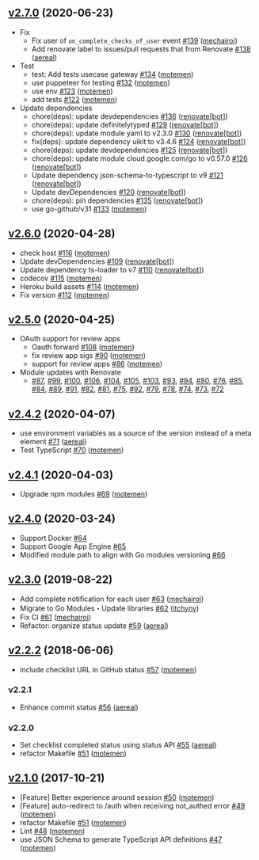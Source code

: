 ## [v2.7.0](https://github.com/motemen/prchecklist/compare/v2.6.0...v2.7.0) (2020-06-23)

* Fix
  * Fix user of `on_complete_checks_of_user` event [#139](https://github.com/motemen/prchecklist/pull/139) ([mechairoi](https://github.com/mechairoi))
  * Add renovate label to issues/pull requests that from Renovate [#138](https://github.com/motemen/prchecklist/pull/138) ([aereal](https://github.com/aereal))
* Test
  * test: Add tests usecase gateway [#134](https://github.com/motemen/prchecklist/pull/134) ([motemen](https://github.com/motemen))
  * use puppeteer for testing [#132](https://github.com/motemen/prchecklist/pull/132) ([motemen](https://github.com/motemen))
  * use env [#123](https://github.com/motemen/prchecklist/pull/123) ([motemen](https://github.com/motemen))
  * add tests [#122](https://github.com/motemen/prchecklist/pull/122) ([motemen](https://github.com/motemen))
* Update dependencies
  * chore(deps): update devdependencies [#136](https://github.com/motemen/prchecklist/pull/136) ([renovate[bot]](https://github.com/apps/renovate))
  * chore(deps): update definitelytyped [#129](https://github.com/motemen/prchecklist/pull/129) ([renovate[bot]](https://github.com/apps/renovate))
  * chore(deps): update module yaml to v2.3.0 [#130](https://github.com/motemen/prchecklist/pull/130) ([renovate[bot]](https://github.com/apps/renovate))
  * fix(deps): update dependency uikit to v3.4.6 [#124](https://github.com/motemen/prchecklist/pull/124) ([renovate[bot]](https://github.com/apps/renovate))
  * chore(deps): update devdependencies [#125](https://github.com/motemen/prchecklist/pull/125) ([renovate[bot]](https://github.com/apps/renovate))
  * chore(deps): update module cloud.google.com/go to v0.57.0 [#126](https://github.com/motemen/prchecklist/pull/126) ([renovate[bot]](https://github.com/apps/renovate))
  * Update dependency json-schema-to-typescript to v9 [#121](https://github.com/motemen/prchecklist/pull/121) ([renovate[bot]](https://github.com/apps/renovate))
  * Update devDependencies [#120](https://github.com/motemen/prchecklist/pull/120) ([renovate[bot]](https://github.com/apps/renovate))
  * chore(deps): pin dependencies [#135](https://github.com/motemen/prchecklist/pull/135) ([renovate[bot]](https://github.com/apps/renovate))
  * use go-github/v31 [#133](https://github.com/motemen/prchecklist/pull/133) ([motemen](https://github.com/motemen))

## [v2.6.0](https://github.com/motemen/prchecklist/compare/v2.5.0...v2.6.0) (2020-04-28)

* check host [#116](https://github.com/motemen/prchecklist/pull/116) ([motemen](https://github.com/motemen))
* Update devDependencies [#109](https://github.com/motemen/prchecklist/pull/109) ([renovate[bot]](https://github.com/apps/renovate))
* Update dependency ts-loader to v7 [#110](https://github.com/motemen/prchecklist/pull/110) ([renovate[bot]](https://github.com/apps/renovate))
* codecov [#115](https://github.com/motemen/prchecklist/pull/115) ([motemen](https://github.com/motemen))
* Heroku build assets [#114](https://github.com/motemen/prchecklist/pull/114) ([motemen](https://github.com/motemen))
* Fix version [#112](https://github.com/motemen/prchecklist/pull/112) ([motemen](https://github.com/motemen))

## [v2.5.0](https://github.com/motemen/prchecklist/compare/v2.4.2...v2.5.0) (2020-04-25)

* OAuth support for review apps
  * Oauth forward [#108](https://github.com/motemen/prchecklist/pull/108) ([motemen](https://github.com/motemen))
  * fix review app sigs [#90](https://github.com/motemen/prchecklist/pull/90) ([motemen](https://github.com/motemen))
  * support for review apps [#86](https://github.com/motemen/prchecklist/pull/86) ([motemen](https://github.com/motemen))
* Module updates with Renovate
  * [#87](https://github.com/motemen/prchecklist/pull/87), [#99](https://github.com/motemen/prchecklist/pull/99), [#100](https://github.com/motemen/prchecklist/pull/100), [#106](https://github.com/motemen/prchecklist/pull/106), [#104](https://github.com/motemen/prchecklist/pull/104), [#105](https://github.com/motemen/prchecklist/pull/105), [#103](https://github.com/motemen/prchecklist/pull/103), [#93](https://github.com/motemen/prchecklist/pull/93), [#94](https://github.com/motemen/prchecklist/pull/94), [#80](https://github.com/motemen/prchecklist/pull/80), [#76](https://github.com/motemen/prchecklist/pull/76), [#85](https://github.com/motemen/prchecklist/pull/85), [#84](https://github.com/motemen/prchecklist/pull/84), [#89](https://github.com/motemen/prchecklist/pull/89), [#91](https://github.com/motemen/prchecklist/pull/91), [#82](https://github.com/motemen/prchecklist/pull/82), [#81](https://github.com/motemen/prchecklist/pull/81), [#75](https://github.com/motemen/prchecklist/pull/75), [#92](https://github.com/motemen/prchecklist/pull/92), [#79](https://github.com/motemen/prchecklist/pull/79), [#78](https://github.com/motemen/prchecklist/pull/78), [#74](https://github.com/motemen/prchecklist/pull/74), [#73](https://github.com/motemen/prchecklist/pull/73), [#72](https://github.com/motemen/prchecklist/pull/72)

## [v2.4.2](https://github.com/motemen/prchecklist/compare/v2.4.1...v2.4.2) (2020-04-07)

* use environment variables as a source of the version instead of a meta element [#71](https://github.com/motemen/prchecklist/pull/71) ([aereal](https://github.com/aereal))
* Test TypeScript [#70](https://github.com/motemen/prchecklist/pull/70) ([motemen](https://github.com/motemen))

## [v2.4.1](https://github.com/motemen/prchecklist/compare/v2.4.0...v2.4.1) (2020-04-03)

* Upgrade npm modules [#69](https://github.com/motemen/prchecklist/pull/69) ([motemen](https://github.com/motemen))

## [v2.4.0](https://github.com/motemen/prchecklist/compare/v2.3.0...v2.4.0) (2020-03-24)

* Support Docker [#64](https://github.com/motemen/prchecklist/pull/64)
* Support Google App Engine [#65](https://github.com/motemen/prchecklist/pull/65)
* Modified module path to align with Go modules versioning [#66](https://github.com/motemen/prchecklist/pull/66)

## [v2.3.0](https://github.com/motemen/prchecklist/compare/v2.2.2...v2.3.0) (2019-08-22)

* Add complete notification for each user [#63](https://github.com/motemen/prchecklist/pull/63) ([mechairoi](https://github.com/mechairoi))
* Migrate to Go Modules・Update libraries [#62](https://github.com/motemen/prchecklist/pull/62) ([itchyny](https://github.com/itchyny))
* Fix CI [#61](https://github.com/motemen/prchecklist/pull/61) ([mechairoi](https://github.com/mechairoi))
* Refactor: organize status update [#59](https://github.com/motemen/prchecklist/pull/59) ([aereal](https://github.com/aereal))

## [v2.2.2](https://github.com/motemen/prchecklist/compare/v2.2.1...v2.2.2) (2018-06-06)

* include checklist URL in GitHub status [#57](https://github.com/motemen/prchecklist/pull/57) ([motemen](https://github.com/motemen))

### v2.2.1

* Enhance commit status [#56](https://github.com/motemen/prchecklist/pull/56) ([aereal](https://github.com/aereal))

### v2.2.0

* Set checklist completed status using status API [#55](https://github.com/motemen/prchecklist/pull/55) ([aereal](https://github.com/aereal))
* refactor Makefile [#51](https://github.com/motemen/prchecklist/pull/51) ([motemen](https://github.com/motemen))

## [v2.1.0](https://github.com/motemen/prchecklist/compare/v2.0.0...v2.1.0) (2017-10-21)

* [Feature] Better experience around session [#50](https://github.com/motemen/prchecklist/pull/50) ([motemen](https://github.com/motemen))
* [Feature] auto-redirect to /auth when receiving not_authed error [#49](https://github.com/motemen/prchecklist/pull/49) ([motemen](https://github.com/motemen))
* refactor Makefile [#51](https://github.com/motemen/prchecklist/pull/51) ([motemen](https://github.com/motemen))
* Lint [#48](https://github.com/motemen/prchecklist/pull/48) ([motemen](https://github.com/motemen))
* use JSON Schema to generate TypeScript API definitions [#47](https://github.com/motemen/prchecklist/pull/47) ([motemen](https://github.com/motemen))
